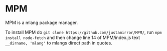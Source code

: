 # MPM
MPM is a mlang package manager.

To install MPM do `git clone https://github.com/justamirror/MPM/`, run `npm install node-fetch` and then change line 14 of MPM/index.js text `__dirname, 'mlang'` to mlangs direct path in quotes. 
